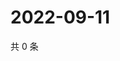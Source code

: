 # 2022-09-11

共 0 条

<!-- BEGIN WEIBO -->
<!-- 最后更新时间 Sun Sep 11 2022 00:22:48 GMT+0800 (China Standard Time) -->

<!-- END WEIBO -->
